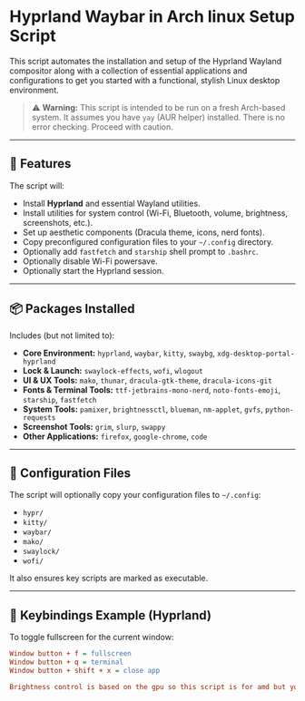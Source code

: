 # Hyprland Waybar in Arch linux Setup Script

This script automates the installation and setup of the Hyprland Wayland compositor along with a collection of essential applications and configurations to get you started with a functional, stylish Linux desktop environment.

> ⚠️ **Warning:** This script is intended to be run on a fresh Arch-based system. It assumes you have `yay` (AUR helper) installed. There is no error checking. Proceed with caution.
---

## 🚀 Features

The script will:

- Install **Hyprland** and essential Wayland utilities.
- Install utilities for system control (Wi-Fi, Bluetooth, volume, brightness, screenshots, etc.).
- Set up aesthetic components (Dracula theme, icons, nerd fonts).
- Copy preconfigured configuration files to your `~/.config` directory.
- Optionally add `fastfetch` and `starship` shell prompt to `.bashrc`.
- Optionally disable Wi-Fi powersave.
- Optionally start the Hyprland session.

---

## 📦 Packages Installed

Includes (but not limited to):

- **Core Environment:** `hyprland`, `waybar`, `kitty`, `swaybg`, `xdg-desktop-portal-hyprland`
- **Lock & Launch:** `swaylock-effects`, `wofi`, `wlogout`
- **UI & UX Tools:** `mako`, `thunar`, `dracula-gtk-theme`, `dracula-icons-git`
- **Fonts & Terminal Tools:** `ttf-jetbrains-mono-nerd`, `noto-fonts-emoji`, `starship`, `fastfetch`
- **System Tools:** `pamixer`, `brightnessctl`, `blueman`, `nm-applet`, `gvfs`, `python-requests`
- **Screenshot Tools:** `grim`, `slurp`, `swappy`
- **Other Applications:** `firefox`, `google-chrome`, `code`

---

## 📂 Configuration Files

The script will optionally copy your configuration files to `~/.config`:

- `hypr/`
- `kitty/`
- `waybar/`
- `mako/`
- `swaylock/`
- `wofi/`

It also ensures key scripts are marked as executable.

---

## 🔧 Keybindings Example (Hyprland)

To toggle fullscreen for the current window:
```ini
Window button + f = fullscreen
Window button + q = terminal
Window button + shift + x = close app

Brightness control is based on the gpu so this script is for amd but you can change it .
